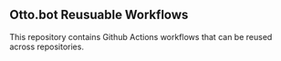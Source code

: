 ## Otto.bot Reusuable Workflows

This repository contains Github Actions workflows that can be reused across repositories.